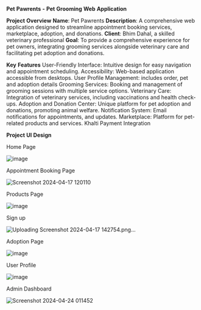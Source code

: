 ****Pet**** ****Pawrents**** ****-**** ****Pet**** ****Grooming**** ****Web**** ****Application****

**Project** **Overview**
**Name**: Pet Pawrents
**Description**: A comprehensive web application designed to streamline appointment booking services, marketplace, adoption, and donations.
**Client**: Bhim Dahal, a skilled veterinary professional
**Goal**: To provide a comprehensive experience for pet owners, integrating grooming services alongside veterinary care and facilitating pet adoption and donations.

****Key**** ****Features****
User-Friendly Interface: Intuitive design for easy navigation and appointment scheduling.
Accessibility: Web-based application accessible from desktops.
User Profile Management: includes order, pet and adoption details
Grooming Services: Booking and management of grooming sessions with multiple service options.
Veterinary Care: Integration of veterinary services, including vaccinations and health check-ups.
Adoption and Donation Center: Unique platform for pet adoption and donations, promoting animal welfare.
Notification System: Email notifications for appointments, and updates.
Marketplace: Platform for pet-related products and services.
Khalti Payment Integration

****Project**** ****UI**** ****Design****

Home Page


![image](https://github.com/Shristi245/PetPawrents/assets/137707294/ff8a565a-e682-4b70-8e67-83cf21705435)


Appointment Booking Page


![Screenshot 2024-04-17 120110](https://github.com/Shristi245/PetPawrents/assets/137707294/b226557b-9a91-47be-99c4-f638e4eeaa85)


Products Page


![image](https://github.com/Shristi245/PetPawrents/assets/137707294/28ad5b3d-2803-48b9-9e44-5621a650d101)


Sign up


![Uploading Screenshot 2024-04-17 142754.png…]()



Adoption Page


![image](https://github.com/Shristi245/PetPawrents/assets/137707294/e7a5eb56-06ad-417e-b9d7-01868880d6a9)


User Profile


![image](https://github.com/Shristi245/PetPawrents/assets/137707294/aff66ad1-f4b3-49c1-bff1-4e488ee29f39)


Admin Dashboard 


![Screenshot 2024-04-24 011452](https://github.com/Shristi245/PetPawrents/assets/137707294/8df6c834-a62c-4020-92b8-2e4c574d173f)





